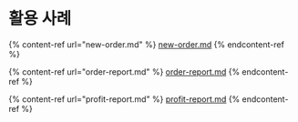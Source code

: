 # 활용 사례

{% content-ref url="new-order.md" %}
[new-order.md](new-order.md)
{% endcontent-ref %}

{% content-ref url="order-report.md" %}
[order-report.md](order-report.md)
{% endcontent-ref %}

{% content-ref url="profit-report.md" %}
[profit-report.md](profit-report.md)
{% endcontent-ref %}
